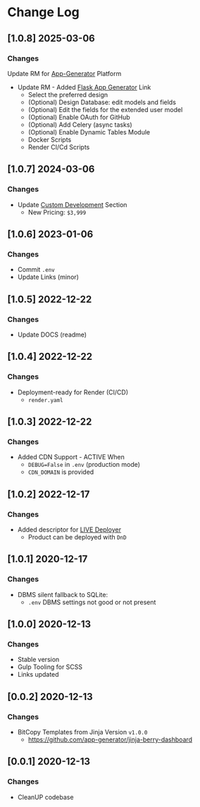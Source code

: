 # Change Log

## [1.0.8] 2025-03-06
### Changes

Update RM for [App-Generator](https://app-generator.dev/) Platform
- Update RM - Added [Flask App Generator](https://app-generator.dev/tools/flask-generator/) Link 
  - Select the preferred design
  - (Optional) Design Database: edit models and fields
  - (Optional) Edit the fields for the extended user model
  - (Optional) Enable OAuth for GitHub
  - (Optional) Add Celery (async tasks)
  - (Optional) Enable Dynamic Tables Module
  - Docker Scripts
  - Render CI/Cd Scripts

## [1.0.7] 2024-03-06
### Changes

- Update [Custom Development](https://appseed.us/custom-development/) Section
  - New Pricing: `$3,999`

## [1.0.6] 2023-01-06
### Changes

- Commit `.env`
- Update Links (minor)

## [1.0.5] 2022-12-22
### Changes

- Update DOCS (readme)

## [1.0.4] 2022-12-22
### Changes

- Deployment-ready for Render (CI/CD)
  - `render.yaml`

## [1.0.3] 2022-12-22
### Changes

- Added CDN Support - ACTIVE When
  - `DEBUG=False` in `.env` (production mode)
  - `CDN_DOMAIN` is provided  

## [1.0.2] 2022-12-17
### Changes

- Added descriptor for [LIVE Deployer](https://appseed.us/go-live/)
  - Product can be deployed with `DnD`  

## [1.0.1] 2020-12-17
### Changes

- DBMS silent fallback to SQLite:
  - `.env` DBMS settings not good or not present

## [1.0.0] 2020-12-13
### Changes

- Stable version
- Gulp Tooling for SCSS 
- Links updated

## [0.0.2] 2020-12-13
### Changes

- BitCopy Templates from Jinja Version `v1.0.0`
  - https://github.com/app-generator/jinja-berry-dashboard

## [0.0.1] 2020-12-13
### Changes

- CleanUP codebase

